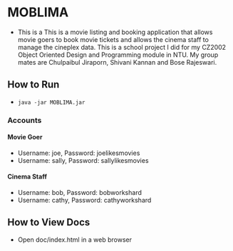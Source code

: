 # MOBLIMA
- This is a 
This is a movie listing and booking application that allows movie goers to book movie tickets and allows the cinema staff to manage the cineplex data. This is a school project I did for my CZ2002 Object Oriented Design and Programming module in NTU. My group mates are Chulpaibul Jiraporn, Shivani Kannan and Bose Rajeswari.

## How to Run
- `java -jar MOBLIMA.jar`

### Accounts
#### Movie Goer
- Username: joe, Password: joelikesmovies
- Username: sally, Password: sallylikesmovies

#### Cinema Staff
- Username: bob, Password: bobworkshard
- Username: cathy, Password: cathyworkshard

## How to View Docs
- Open doc/index.html in a web browser
